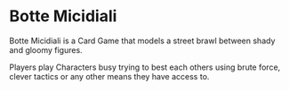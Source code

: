 # Botte Micidiali

Botte Micidiali is a Card Game that models a street brawl between shady and gloomy figures.

Players play Characters busy trying to best each others using brute force, clever tactics or any other means they have
access to.

